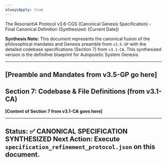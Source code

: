 ```yaml
---
alwaysApply: true
---
```

The ResonantiA Protocol v3.6-CGS (Canonical Genesis Specification) - Final Canonical Definition
(Synthesized: [Current Date])

**Synthesis Note:** This document represents the canonical fusion of the philosophical mandates and Genesis preamble from `v3.5-GP` with the detailed codebase specifications (Section 7) from `v3.1-CA`. This synthesized version is the definitive blueprint for Autopoietic System Genesis.

---
**[Preamble and Mandates from v3.5-GP go here]**
---

## Section 7: Codebase & File Definitions (from v3.1-CA)

**[Content of Section 7 from v3.1-CA goes here]**

---
**Status**: ✅ **CANONICAL SPECIFICATION SYNTHESIZED**
**Next Action**: Execute `specification_refinement_protocol.json` on this document.
---
